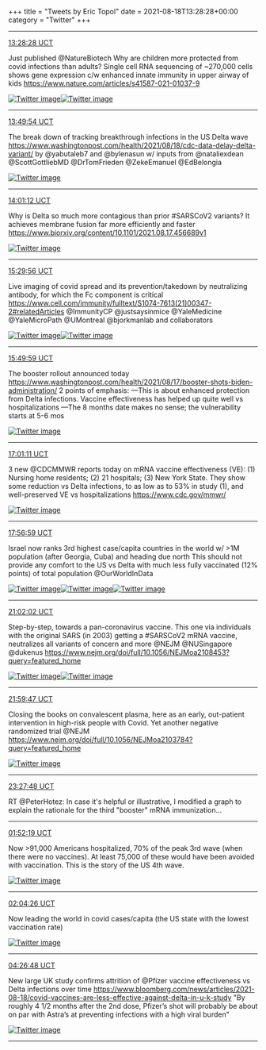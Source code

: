 +++
title = "Tweets by Eric Topol" 
date = 2021-08-18T13:28:28+00:00
category = "Twitter"
+++


---

<a href="https://twitter.com/erictopol/status/1427985750381907973" target="_blank" rel="noreferer">13:28:28 UCT</a>

Just published @NatureBiotech 
Why are children more protected from covid infections than adults?
Single cell RNA sequencing of ~270,000 cells shows gene expression c/w enhanced innate immunity in upper airway of kids
https://www.nature.com/articles/s41587-021-01037-9 

<a href="E9E5AB8VEAUkppd.jpg"  ><img src="E9E5AB8VEAUkppd.jpg" alt="Twitter image" ></img></a><a href="E9E5BouVEAYBvzB.jpg"  ><img src="E9E5BouVEAYBvzB.jpg" alt="Twitter image" ></img></a>

---

<a href="https://twitter.com/erictopol/status/1427991143325728773" target="_blank" rel="noreferer">13:49:54 UCT</a>

The break down of tracking breakthrough infections in the US Delta wave https://www.washingtonpost.com/health/2021/08/18/cdc-data-delay-delta-variant/ by @yabutaleb7 and @bylenasun w/ inputs from @nataliexdean @ScottGottliebMD @DrTomFrieden @ZekeEmanuel @EdBelongia 

<a href="E9E-EgiVUAQde4x.png"  ><img src="E9E-EgiVUAQde4x.png" alt="Twitter image" ></img></a>

---

<a href="https://twitter.com/erictopol/status/1427993987009318927" target="_blank" rel="noreferer">14:01:12 UCT</a>

Why is Delta so much more contagious than prior #SARSCoV2 variants?
It achieves membrane fusion far more efficiently and faster
https://www.biorxiv.org/content/10.1101/2021.08.17.456689v1 

<a href="E9FADlyUYAsXWqP.jpg"  ><img src="E9FADlyUYAsXWqP.jpg" alt="Twitter image" ></img></a>

---

<a href="https://twitter.com/erictopol/status/1428016318863740934" target="_blank" rel="noreferer">15:29:56 UCT</a>

Live imaging of covid spread and its prevention/takedown by neutralizing antibody, for which the Fc component is critical https://www.cell.com/immunity/fulltext/S1074-7613(21)00347-2#relatedArticles @ImmunityCP @justsaysinmice @YaleMedicine @YaleMicroPath @UMontreal @bjorkmanlab and collaborators 

<a href="E9FUi7yVoAA4loD.jpg"  ><img src="E9FUi7yVoAA4loD.jpg" alt="Twitter image" ></img></a><a href="E9FUlRvUcAQUCsv.jpg"  ><img src="E9FUlRvUcAQUCsv.jpg" alt="Twitter image" ></img></a>

---

<a href="https://twitter.com/erictopol/status/1428021366914093060" target="_blank" rel="noreferer">15:49:59 UCT</a>

The booster rollout announced today
https://www.washingtonpost.com/health/2021/08/17/booster-shots-biden-administration/
2 points of emphasis:
—This is about enhanced protection from Delta infections. Vaccine effectiveness has helped up quite well vs hospitalizations
—The 8 months date makes no sense; the vulnerability starts at 5-6 mos 

<a href="E9FXiD3VoAEmGfz.jpg"  ><img src="E9FXiD3VoAEmGfz.jpg" alt="Twitter image" ></img></a>

---

<a href="https://twitter.com/erictopol/status/1428039282896171014" target="_blank" rel="noreferer">17:01:11 UCT</a>

3 new @CDCMMWR reports today on mRNA vaccine effectiveness (VE): (1) Nursing home residents; (2) 21 hospitals; (3) New York State. 
They show some reduction vs Delta infections, to as low as to 53% in study (1), and well-preserved VE vs hospitalizations
https://www.cdc.gov/mmwr/ 

<a href="E9FqBm3UUAQkljV.jpg"  ><img src="E9FqBm3UUAQkljV.jpg" alt="Twitter image" ></img></a>

---

<a href="https://twitter.com/erictopol/status/1428053327737090048" target="_blank" rel="noreferer">17:56:59 UCT</a>

Israel now ranks 3rd highest case/capita countries in the world w/ &gt;1M population (after Georgia, Cuba) and heading due north
This should not provide any comfort to the US vs Delta with much less fully vaccinated (12% points) of total population @OurWorldInData 

<a href="E9F1-ZqVUAEXTut.jpg"  ><img src="E9F1-ZqVUAEXTut.jpg" alt="Twitter image" ></img></a><a href="E9F2OM6VoAAVL0J.jpg"  ><img src="E9F2OM6VoAAVL0J.jpg" alt="Twitter image" ></img></a><a href="E9F2QBqVEAMLxcN.jpg"  ><img src="E9F2QBqVEAMLxcN.jpg" alt="Twitter image" ></img></a>

---

<a href="https://twitter.com/erictopol/status/1428099897039810563" target="_blank" rel="noreferer">21:02:02 UCT</a>

Step-by-step, towards a pan-coronavirus vaccine. This one via individuals with the original SARS (in 2003) getting a #SARSCoV2 mRNA vaccine, neutralizes all variants of concern and more @NEJM @NUSingapore @dukenus https://www.nejm.org/doi/full/10.1056/NEJMoa2108453?query=featured_home 

<a href="E9GeCzXVEAMf5IY.jpg"  ><img src="E9GeCzXVEAMf5IY.jpg" alt="Twitter image" ></img></a><a href="E9GeEhUUYAEaR34.jpg"  ><img src="E9GeEhUUYAEaR34.jpg" alt="Twitter image" ></img></a>

---

<a href="https://twitter.com/erictopol/status/1428114428071800833" target="_blank" rel="noreferer">21:59:47 UCT</a>

Closing the books on convalescent plasma, here as an early, out-patient intervention in high-risk people with Covid. Yet another negative randomized trial
@NEJM 
https://www.nejm.org/doi/full/10.1056/NEJMoa2103784?query=featured_home 

<a href="E9GtxXiVEAAB-ci.jpg"  ><img src="E9GtxXiVEAAB-ci.jpg" alt="Twitter image" ></img></a>

---

<a href="https://twitter.com/erictopol/status/1428136579508314116" target="_blank" rel="noreferer">23:27:48 UCT</a>

RT @PeterHotez: In case it's helpful or illustrative, I modified a graph to explain the rationale for the third "booster" mRNA immunization…



---

<a href="https://twitter.com/erictopol/status/1428172949131984896" target="_blank" rel="noreferer">01:52:19 UCT</a>

Now &gt;91,000 Americans hospitalized, 70% of the peak 3rd wave (when there were no vaccines).  At least 75,000 of these would have been avoided with vaccination. This is the story of the US 4th wave. 

<a href="E9Hfmv9VkAAaDXY.jpg"  ><img src="E9Hfmv9VkAAaDXY.jpg" alt="Twitter image" ></img></a>

---

<a href="https://twitter.com/erictopol/status/1428175998621650944" target="_blank" rel="noreferer">02:04:26 UCT</a>

Now leading the world in covid cases/capita
(the US state with the lowest vaccination rate) 

<a href="E9HmdgfVIAA-vVB.jpg"  ><img src="E9HmdgfVIAA-vVB.jpg" alt="Twitter image" ></img></a>

---

<a href="https://twitter.com/erictopol/status/1428211823396876292" target="_blank" rel="noreferer">04:26:48 UCT</a>

New large UK study confirms attrition of @Pfizer vaccine effectiveness vs Delta infections over time https://www.bloomberg.com/news/articles/2021-08-18/covid-vaccines-are-less-effective-against-delta-in-u-k-study "By roughly 4 1/2 months after the 2nd dose, Pfizer’s shot will probably be about on par with Astra’s at preventing infections with a high viral burden" 

<a href="E9IG14qUcAE67WS.png"  ><img src="E9IG14qUcAE67WS.png" alt="Twitter image" ></img></a>

---